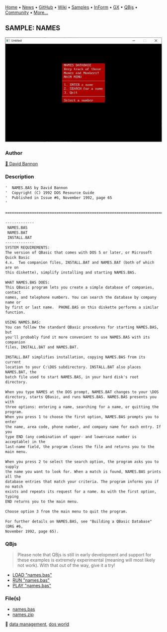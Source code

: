 [Home](https://qb64.com) • [News](../../news.md) • [GitHub](https://github.com/QB64Official/qb64) • [Wiki](https://github.com/QB64Official/qb64/wiki) • [Samples](../../samples.md) • [InForm](../../inform.md) • [GX](../../gx.md) • [QBjs](../../qbjs.md) • [Community](../../community.md) • [More...](../../more.md)

## SAMPLE: NAMES

![screenshot.png](img/screenshot.png)

### Author

[🐝 David Bannon](../david-bannon.md) 

### Description

```text
'  NAMES.BAS by David Bannon
'  Copyright (C) 1992 DOS Resource Guide
'  Published in Issue #6, November 1992, page 65
'

==============================================================================

-------------
 NAMES.BAS
 NAMES.BAT
 INSTALL.BAT
-------------
SYSTEM REQUIREMENTS:
The version of QBasic that comes with DOS 5 or later, or Microsoft Quick Basic 
4.x.  Two companion files, INSTALL.BAT and NAMES.BAT (both of which are on 
this diskette), simplify installing and starting NAMES.BAS.

WHAT NAMES.BAS DOES:
This QBasic program lets you create a simple database of companies, contact 
names, and telephone numbers. You can search the database by company name or 
by first or last name.  PHONE.BAS on this diskette performs a similar
function.

USING NAMES.BAS:
You can follow the standard QBasic procedures for starting NAMES.BAS, but 
you'll probably find it more convenient to use NAMES.BAS with its companion 
files, INSTALL.BAT and NAMES.BAT.

INSTALL.BAT simplifies installation, copying NAMES.BAS from its current 
location to your C:\DOS subdirectory. INSTALL.BAT also places NAMES.BAT, the 
batch file used to start NAMES.BAS, in your hard disk's root directory.

When you type NAMES at the DOS prompt, NAMES.BAT changes to your \DOS 
directory, starts QBasic, and runs NAMES.BAS. NAMES.BAS presents you with 
three options: entering a name, searching for a name, or quitting the program. 
When you press 1 to choose the first option, NAMES.BAS prompts you to enter 
the name, area code, phone number, and company name for each entry. If you 
type END (any combination of upper- and lowercase number is acceptable) in the 
last-name field, the program closes the file and returns you to the main menu.

When you press 2 to select the search option, the program asks you to supply 
the name you want to look for. When a match is found, NAMES.BAS prints all the 
database entries that match your criteria. The program informs you if no match 
exists and repeats its request for a name. As with the first option, typing 
END returns you to the main menu.

Choose option 3 from the main menu to quit the program.

For further details on NAMES.BAS, see "Building a QBasic Database" (DRG #6, 
November 1992, page 65).
```

### QBjs

> Please note that QBjs is still in early development and support for these examples is extremely experimental (meaning will most likely not work). With that out of the way, give it a try!

* [LOAD "names.bas"](https://v6p9d9t4.ssl.hwcdn.net/html/6029471/index.html?src=https://qb64.com/samples/names/src/names.bas)
* [RUN "names.bas"](https://v6p9d9t4.ssl.hwcdn.net/html/6029471/index.html?mode=auto&src=https://qb64.com/samples/names/src/names.bas)
* [PLAY "names.bas"](https://v6p9d9t4.ssl.hwcdn.net/html/6029471/index.html?mode=play&src=https://qb64.com/samples/names/src/names.bas)

### File(s)

* [names.bas](src/names.bas)
* [names.zip](src/names.zip)

🔗 [data management](../data-management.md), [dos world](../dos-world.md)
